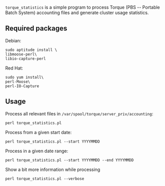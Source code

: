 `torque_statistics` is a simple program to process Torque (PBS -- Portable Batch
System) accounting files and generate cluster usage statistics.

Required packages
-----------------

Debian:

    sudo aptitude install \
	libmoose-perl\
	libio-capture-perl

Red Hat:

    sudo yum install\
	perl-Moose\
	perl-IO-Capture

Usage
-----

Process all relevant files in `/var/spool/torque/server_priv/accounting`:

    perl torque_statistics.pl

Process from a given start date:

    perl torque_statistics.pl --start YYYYMMDD

Process in a given date range:

    perl torque_statistics.pl --start YYYYMMDD --end YYYYMMDD

Show a bit more information while processing

    perl torque_statistics.pl --verbose
